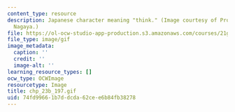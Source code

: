 ```yaml
---
content_type: resource
description: Japanese character meaning "think." (Image courtesy of Prof. Yoshimi
  Nagaya.)
file: https://ol-ocw-studio-app-production.s3.amazonaws.com/courses/21g-506-advanced-japanese-ii-spring-2005/74fd99661b7ddcda62cee6b84fb38278_chp_23b_197.gif
file_type: image/gif
image_metadata:
  caption: ''
  credit: ''
  image-alt: ''
learning_resource_types: []
ocw_type: OCWImage
resourcetype: Image
title: chp_23b_197.gif
uid: 74fd9966-1b7d-dcda-62ce-e6b84fb38278
---
```


